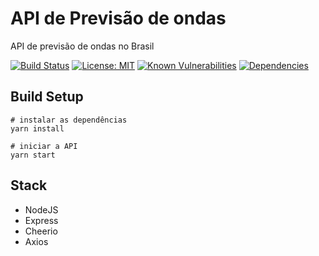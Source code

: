 # API de Previsão de ondas

API de previsão de ondas no Brasil

[![Build Status](https://travis-ci.com/andrelmlins/api-previsao-ondas.svg?branch=master)](https://travis-ci.com/andrelmlins/api-previsao-ondas)
[![License: MIT](https://img.shields.io/badge/License-MIT-yellow.svg)](https://github.com/andrelmlins/api-previsao-ondas/blob/master/LICENSE)
[![Known Vulnerabilities](https://snyk.io/test/github/andrelmlins/api-previsao-ondas/badge.svg)](https://snyk.io/test/github/andrelmlins/api-previsao-ondas)
[![Dependencies](https://david-dm.org/andrelmlins/api-previsao-ondas.svg)](https://david-dm.org/andrelmlins/api-previsao-ondas)

## Build Setup

```
# instalar as dependências
yarn install

# iniciar a API
yarn start
```

## Stack

- NodeJS
- Express
- Cheerio
- Axios
